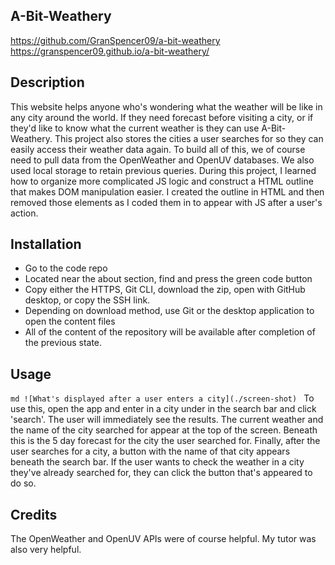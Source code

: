 ## A-Bit-Weathery

https://github.com/GranSpencer09/a-bit-weathery
https://granspencer09.github.io/a-bit-weathery/

## Description

This website helps anyone who's wondering what the weather will be like in any city around the world. If they need forecast before visiting a city, or if they'd like to know what the current weather is they can use A-Bit-Weathery. This project also stores the cities a user searches for so they can easily access their weather data again. To build all of this, we of course need to pull data from the OpenWeather and OpenUV databases. We also used local storage to retain previous queries. During this project, I learned how to organize more complicated JS logic and construct a HTML outline that makes DOM manipulation easier. I created the outline in HTML and then removed those elements as I coded them in to appear with JS after a user's action.

## Installation

- Go to the code repo
- Located near the about section, find and press the green code button
- Copy either the HTTPS, Git CLI, download the zip, open with GitHub desktop, or copy the SSH link.
- Depending on download method, use Git or the desktop application to open the content files
- All of the content of the repository will be available after completion of the previous state.

## Usage

`md ![What's displayed after a user enters a city](./screen-shot) `
To use this, open the app and enter in a city under in the search bar and click 'search'. The user will immediately see the results. The current weather and the name of the city searched for appear at the top of the screen. Beneath this is the 5 day forecast for the city the user searched for. Finally, after the user searches for a city, a button with the name of that city appears beneath the search bar. If the user wants to check the weather in a city they've already searched for, they can click the button that's appeared to do so.

## Credits

The OpenWeather and OpenUV APIs were of course helpful. My tutor was also very helpful.
